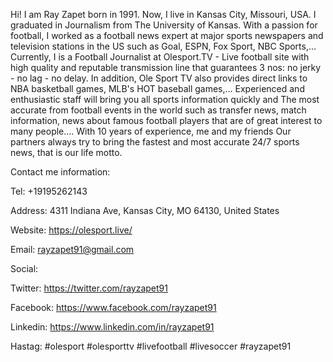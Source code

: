 Hi! I am Ray Zapet born in 1991. Now, I live in Kansas City, Missouri, USA. I graduated in Journalism from The University of Kansas. With a passion for football, I worked as a football news expert at major sports newspapers and television stations in the US such as Goal, ESPN, Fox Sport, NBC Sports,... Currently, I is a Football Journalist at Olesport.TV - Live football site with high quality and reputable transmission line that guarantees 3 nos: no jerky - no lag - no delay. In addition, Ole Sport TV also provides direct links to NBA basketball games, MLB's HOT baseball games,... Experienced and enthusiastic staff will bring you all sports information quickly and The most accurate from football events in the world such as transfer news, match information, news about famous football players that are of great interest to many people.... With 10 years of experience, me and my friends Our partners always try to bring the fastest and most accurate 24/7 sports news, that is our life motto.

Contact me information:

Tel: +19195262143

Address: 4311 Indiana Ave, Kansas City, MO 64130, United States

Website: https://olesport.live/

Email: rayzapet91@gmail.com

Social:

Twitter: https://twitter.com/rayzapet91

Facebook: https://www.facebook.com/rayzapet91

Linkedin: https://www.linkedin.com/in/rayzapet91

Hastag: #olesport #olesporttv #livefootball #livesoccer #rayzapet91
